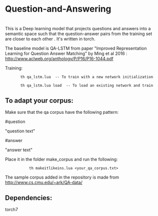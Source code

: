 # Question-and-Answering
#


  This is a Deep learning model that projects questions and answers into a semantic space such that the question-answer pairs from the training set are closer to each other . It's written in torch.

  The baseline model is QA-LSTM from paper "Improved Representation Learning for Question Answer Matching" by Ming et al 2016 : http://www.aclweb.org/anthology/P/P16/P16-1044.pdf
  
  Training:

           th qa_lstm.lua  -- To train with a new network initialization

           th qa_lstm.lua load  -- To load an existing network and train 
  




 To adapt your corpus:
---------------------

 Make sure that the qa corpus have the following pattern:

\#question

"question text"

\#answer

"answer text"


 Place it in the folder make_corpus and run the following:

               th makeitlikeins.lua <your_qa_corpus.txt>
   

 The sample corpus added in the repository is made from http://www.cs.cmu.edu/~ark/QA-data/


Dependencies:
--------------------------
torch7

